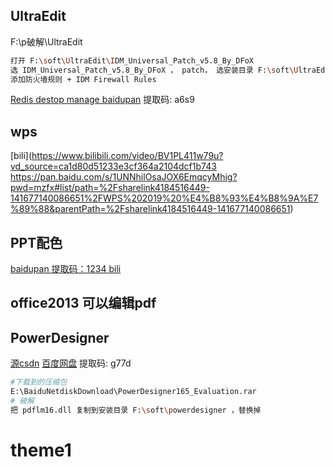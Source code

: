 



## UltraEdit

F:\p破解\UltraEdit	

```sh
打开 F:\soft\UltraEdit\IDM_Universal_Patch_v5.8_By_DFoX
选 IDM_Universal_Patch_v5.8_By_DFoX ， patch， 选安装目录 F:\soft\UltraEdit\ProtectionPlusDLL.dll ，
添加防火墙规则 + IDM Firewall Rules
```







[Redis destop manage baidupan](https://pan.baidu.com/s/1C2WLnhXqiS3wuJKzPqJdkQ)
 提取码: a6s9

## wps
[bili](https://www.bilibili.com/video/BV1PL411w79u?vd_source=ca1d80d51233e3cf364a2104dcf1b743
https://pan.baidu.com/s/1UNNhilOsaJOX6EmqcyMhig?pwd=mzfx#list/path=%2Fsharelink4184516449-141677140086651%2FWPS%202019%20%E4%B8%93%E4%B8%9A%E7%89%88&parentPath=%2Fsharelink4184516449-141677140086651)	



## PPT配色

[baidupan 提取码：1234 ](https://pan.baidu.com/s/1PNj3xl4DsOlvAEQ3Ddtd4Q)	[bili](https://www.bilibili.com/video/BV1ES4y1T7S6?vd_source=ca1d80d51233e3cf364a2104dcf1b743)	



## office2013 可以编辑pdf



## PowerDesigner

[源csdn](https://blog.csdn.net/Very666/article/details/89838800)	[百度网盘](https://pan.baidu.com/s/1j26Z5TSiImtFNRD_XHrUxw)		提取码:	g77d

```sh
#下载到的压缩包
E:\BaiduNetdiskDownload\PowerDesigner165_Evaluation.rar
# 破解
把 pdflm16.dll 复制到安装目录 F:\soft\powerdesigner ，替换掉
```


































































# theme1
